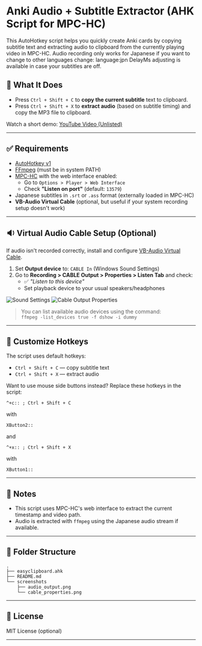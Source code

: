 # Anki Audio + Subtitle Extractor (AHK Script for MPC-HC)

This AutoHotkey script helps you quickly create Anki cards by copying subtitle text and extracting audio to clipboard from the currently playing video in MPC-HC.
Audio recording only works for Japanese if you want to change to other languages change: language:jpn
DelayMs adjusting is available in case your subtitles are off.
## 🔧 What It Does
 
- Press `Ctrl + Shift + C` to **copy the current subtitle** text to clipboard.
- Press `Ctrl + Shift + X` to **extract audio** (based on subtitle timing) and copy the MP3 file to clipboard.

Watch a short demo: [YouTube Video (Unlisted)](https://youtu.be/1VVMs4Wx7nY)

---

## ✅ Requirements

- [AutoHotkey v1](https://www.autohotkey.com/)
- [FFmpeg](https://ffmpeg.org/download.html) (must be in system PATH)
- [MPC-HC](https://mpc-hc.org/) with the web interface enabled:
  - Go to `Options > Player > Web Interface`
  - Check **"Listen on port"** (default: `13579`)
- Japanese subtitles in `.srt` or `.ass` format (externally loaded in MPC-HC)
- **VB-Audio Virtual Cable** (optional, but useful if your system recording setup doesn't work)

---

## 🔉 Virtual Audio Cable Setup (Optional)

If audio isn't recorded correctly, install and configure [VB-Audio Virtual Cable](https://vb-audio.com/Cable/).

1. Set **Output device** to: `CABLE In` (Windows Sound Settings)
2. Go to **Recording > CABLE Output > Properties > Listen Tab** and check:
   - ✅ *"Listen to this device"*
   - Set playback device to your usual speakers/headphones

![Sound Settings](./screenshots/audio_output.png)
![Cable Output Properties](./screenshots/cable_properties.png)

> You can list available audio devices using the command:  
> `ffmpeg -list_devices true -f dshow -i dummy`

---

## 🎯 Customize Hotkeys

The script uses default hotkeys:
- `Ctrl + Shift + C` — copy subtitle text
- `Ctrl + Shift + X` — extract audio

Want to use mouse side buttons instead?
Replace these hotkeys in the script:

```autohotkey
^+c:: ; Ctrl + Shift + C
```
with
```autohotkey
XButton2::
```
and

```autohotkey
^+x:: ; Ctrl + Shift + X
```
with
```autohotkey
XButton1::
```

---

## 🧠 Notes

- This script uses MPC-HC's web interface to extract the current timestamp and video path.
- Audio is extracted with `ffmpeg` using the Japanese audio stream if available.

---

## 📂 Folder Structure

```
.
├── easyclipboard.ahk
├── README.md
└── screenshots
    ├── audio_output.png
    └── cable_properties.png
```

---

## 📝 License

MIT License (optional)

---

